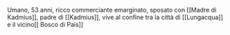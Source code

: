 Umano, 53 anni, ricco commerciante emarginato, sposato con [[Madre di Kadmius]], padre di [[Kadmius]], vive al confine tra la città di [[Lungacqua]] e il vicino[[ Bosco di Pais]]